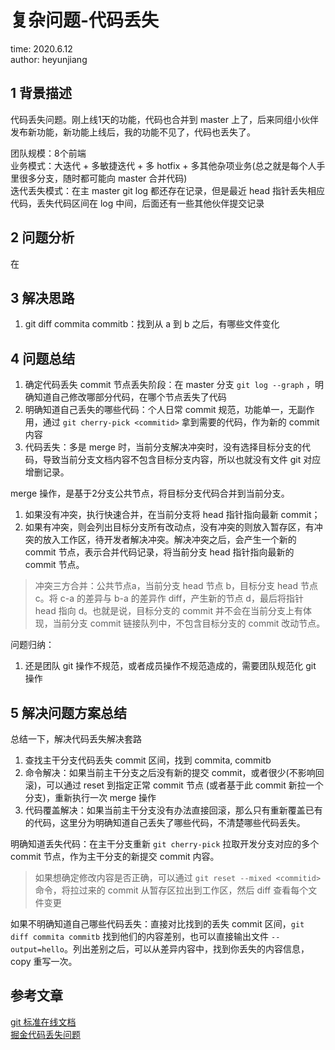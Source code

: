 # 复杂问题-代码丢失

time: 2020.6.12  
author: heyunjiang

## 1 背景描述

代码丢失问题。刚上线1天的功能，代码也合并到 master 上了，后来同组小伙伴发布新功能，新功能上线后，我的功能不见了，代码也丢失了。

团队规模：8个前端  
业务模式：大迭代 + 多敏捷迭代 + 多 hotfix + 多其他杂项业务(总之就是每个人手里很多分支，随时都可能向 master 合并代码)  
迭代丢失模式：在主 master git log 都还存在记录，但是最近 head 指针丢失相应代码，丢失代码区间在 log 中间，后面还有一些其他伙伴提交记录

## 2 问题分析

在

## 3 解决思路

1. git diff commita commitb：找到从 a 到 b 之后，有哪些文件变化

## 4 问题总结

1. 确定代码丢失 commit 节点丢失阶段：在 master 分支 `git log --graph` ，明确知道自己修改哪部分代码，在哪个节点丢失了代码
2. 明确知道自己丢失的哪些代码：个人日常 commit 规范，功能单一，无副作用，通过 `git cherry-pick <commitid>` 拿到需要的代码，作为新的 commit 内容
3. 代码丢失：多是 merge 时，当前分支解决冲突时，没有选择目标分支的代码，导致当前分支文档内容不包含目标分支内容，所以也就没有文件 git 对应增删记录。

merge 操作，是基于2分支公共节点，将目标分支代码合并到当前分支。  
1. 如果没有冲突，执行快速合并，在当前分支将 head 指针指向最新 commit；  
2. 如果有冲突，则会列出目标分支所有改动点，没有冲突的则放入暂存区，有冲突的放入工作区，待开发者解决冲突。解决冲突之后，会产生一个新的 commit 节点，表示合并代码记录，将当前分支 head 指针指向最新的 commit 节点。

> 冲突三方合并：公共节点a，当前分支 head 节点 b，目标分支 head 节点 c。将 c-a 的差异与 b-a 的差异作 diff，产生新的节点 d，最后将指针 head 指向 d。也就是说，目标分支的 commit 并不会在当前分支上有体现，当前分支 commit 链接队列中，不包含目标分支的 commit 改动节点。

问题归纳：  
1. 还是团队 git 操作不规范，或者成员操作不规范造成的，需要团队规范化 git 操作

## 5 解决问题方案总结

总结一下，解决代码丢失解决套路

1. 查找主干分支代码丢失 commit 区间，找到 commita, commitb
2. 命令解决：如果当前主干分支之后没有新的提交 commit，或者很少(不影响回滚)，可以通过 reset 到指定正常 commit 节点 (或者基于此 commit 新拉一个分支)，重新执行一次 merge 操作
3. 代码覆盖解决：如果当前主干分支没有办法直接回滚，那么只有重新覆盖已有的代码，这里分为明确知道自己丢失了哪些代码，不清楚哪些代码丢失。

明确知道丢失代码：在主干分支重新 `git cherry-pick` 拉取开发分支对应的多个 commit 节点，作为主干分支的新提交 commit 内容。

> 如果想确定修改内容是否正确，可以通过 `git reset --mixed <commitid>` 命令，将拉过来的 commit 从暂存区拉出到工作区，然后 diff 查看每个文件变更

如果不明确知道自己哪些代码丢失：直接对比找到的丢失 commit 区间，`git diff commita commitb` 找到他们的内容差别，也可以直接输出文件 `--output=hello`。列出差别之后，可以从差异内容中，找到你丢失的内容信息，copy 重写一次。

## 参考文章

[git 标准在线文档](https://git-scm.com/docs/git-reset#Documentation/git-reset.txt-emgitresetemltmodegtltcommitgt)  
[掘金代码丢失问题](https://www.jianshu.com/p/603186352605)
